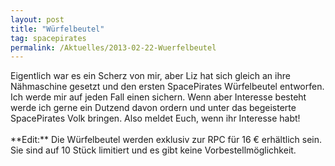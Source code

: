 ```yaml
---
layout: post
title: "Würfelbeutel"
tag: spacepirates
permalink: /Aktuelles/2013-02-22-Wuerfelbeutel
---
```


<p><img alt="" class="floatleft" src="{{ site.baseurl }}/assets/pics/spacepirates/gallery/diverses/tn2/wuerfelbeutel.jpg" />Eigentlich war es ein Scherz von mir, aber Liz hat sich gleich an ihre Nähmaschine gesetzt und den ersten SpacePirates Würfelbeutel entworfen. Ich werde mir auf jeden Fall einen sichern. Wenn aber Interesse besteht werde ich gerne ein Dutzend davon ordern und unter das begeisterte SpacePirates Volk bringen. Also meldet Euch, wenn ihr Interesse habt!<br/>
<br/>
**Edit:** Die Würfelbeutel werden exklusiv zur RPC für 16 &euro; erhältlich sein. Sie sind auf 10 Stück limitiert und es gibt keine Vorbestellmöglichkeit.</p>

